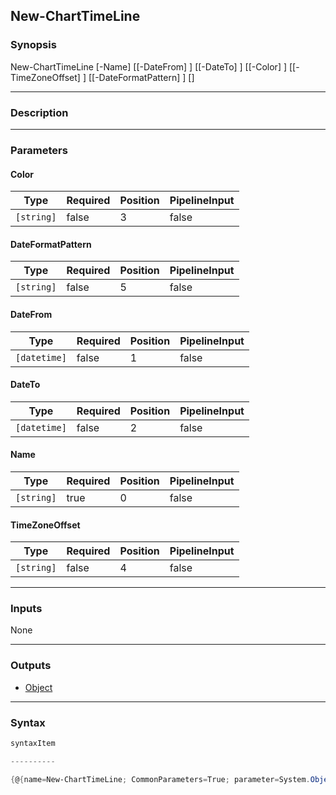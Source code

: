 New-ChartTimeLine
-----------------

### Synopsis

New-ChartTimeLine [-Name] <string> [[-DateFrom] <datetime>] [[-DateTo] <datetime>] [[-Color] <string>] [[-TimeZoneOffset] <string>] [[-DateFormatPattern] <string>] [<CommonParameters>]

---

### Description

---

### Parameters
#### **Color**

|Type      |Required|Position|PipelineInput|
|----------|--------|--------|-------------|
|`[string]`|false   |3       |false        |

#### **DateFormatPattern**

|Type      |Required|Position|PipelineInput|
|----------|--------|--------|-------------|
|`[string]`|false   |5       |false        |

#### **DateFrom**

|Type        |Required|Position|PipelineInput|
|------------|--------|--------|-------------|
|`[datetime]`|false   |1       |false        |

#### **DateTo**

|Type        |Required|Position|PipelineInput|
|------------|--------|--------|-------------|
|`[datetime]`|false   |2       |false        |

#### **Name**

|Type      |Required|Position|PipelineInput|
|----------|--------|--------|-------------|
|`[string]`|true    |0       |false        |

#### **TimeZoneOffset**

|Type      |Required|Position|PipelineInput|
|----------|--------|--------|-------------|
|`[string]`|false   |4       |false        |

---

### Inputs
None

---

### Outputs
* [Object](https://learn.microsoft.com/en-us/dotnet/api/System.Object)

---

### Syntax
```PowerShell
syntaxItem
```
```PowerShell
----------
```
```PowerShell
{@{name=New-ChartTimeLine; CommonParameters=True; parameter=System.Object[]}}
```
